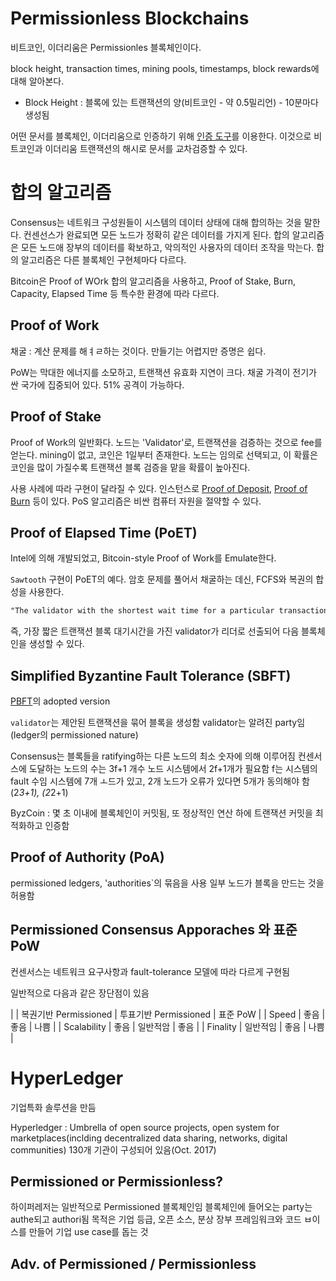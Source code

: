# Permissionless Blockchains

비트코인, 이더리움은 Permissionles 블록체인이다.

block height, transaction times, mining pools, timestamps, block rewards에 대해 알아본다.

* Block Height : 블록에 있는 트랜잭션의 양(비트코인 - 약 0.5밀리언) - 10분마다 생성됨

어떤 문서를 블록체인, 이더리움으로 인증하기 위해 [인증 도구](stamp.io)를 이용한다.
이것으로 비트코인과 이더리움 트랜잭션의 해시로 문서를 교차검증할 수 있다.

# 합의 알고리즘

Consensus는 네트워크 구성원들이 시스템의 데이터 상태에 대해 합의하는 것을 말한다.
컨센선스가 완료되면 모든 노드가 정확히 같은 데이터를 가지게 된다.
합의 알고리즘은 모든 노드애 장부의 데이터를 확보하고, 악의적인 사용자의 데이터 조작을 막는다.
합의 알고리즘은 다른 블록체인 구현체마다 다르다.

Bitcoin은 Proof of WOrk 합의 알고리즘을 사용하고, Proof of Stake, Burn, Capacity, Elapsed Time 등 특수한 환경에 따라 다르다.

## Proof of Work

채굴 : 계산 문제를 해ㅕㄹ하는 것이다. 만들기는 어렵지만 증명은 쉽다.

[](https://www.kudelskisecurity.com/sites/default/files/files/kudelski_Security_blockchain_20161213.pdf)

PoW는 막대한 에너지를 소모하고, 트랜잭션 유효화 지연이 크다.
채굴 가격이 전기가 싼 국가에 집중되어 있다.
51% 공격이 가능하다.

## Proof of Stake

Proof of Work의 일반화다.
노드는 'Validator'로, 트랜잭션을 검증하는 것으로 fee를 얻는다.
mining이 없고, 코인은 1일부터 존재한다.
노드는 임의로 선택되고, 이 확률은 코인을 많이 가질수록 트랜잭션 블록 검증을 맡을 확률이 높아진다.

사용 사례에 따라 구현이 달라질 수 있다. 인스턴스로 [Proof of Deposit](https://www.linkedin.com/pulse/blockchain-consensus-algorithm-proof-of-work-satyakam-chakravarty/), [Proof of Burn](https://en.bitcoin.it/wiki/Proof_of_burn) 등이 있다.
PoS 알고리즘은 비싼 컴퓨터 자원을 절약할 수 있다.

## Proof of Elapsed Time (PoET)

Intel에 의해 개발되었고, Bitcoin-style Proof of Work를 Emulate한다.

`Sawtooth` 구현이 PoET의 예다.
암호 문제를 풀어서 채굴하는 데신, FCFS와 복권의 합성을 사용한다.

```txt
"The validator with the shortest wait time for a particular transaction block is elected the leader."
```

즉, 가장 짧은 트랜잭션 블록 대기시간을 가진 validator가 리더로 선출되어 다음 블록체인을 생성할 수 있다.

## Simplified Byzantine Fault Tolerance (SBFT)

[PBFT](https://blog.acolyer.org/2015/05/18/practical-byzantine-fault-tolerance/)의 adopted version

`validator`는 제안된 트랜잭션을 묶어 블록을 생성함
validator는 알려진 party임(ledger의 permissioned nature)

Consensus는 블록들을 ratifying하는 다른 노드의 최소 숫자에 의해 이루어짐
컨센서스에 도달하는 노드의 수는 3f+1 개수 노드 시스템에서 2f+1개가 필요함
f는 시스템의 fault 수임
시스템에 7개 ㅗ드가 있고, 2개 노드가 오류가 있다면 5개가 동의해야 함 (2*3+1), (2*2+1)

ByzCoin : 몇 초 이내에 블록체인이 커밋됨, 또 정상적인 연산 하에 트랜잭션 커밋을 최적화하고 인증함

## Proof of Authority (PoA)

permissioned ledgers, 'authorities`의 묶음을 사용
일부 노드가 블록을 만드는 것을 허용함

## Permissioned Consensus Apporaches 와 표준 PoW

컨센서스는 네트워크 요구사항과 fault-tolerance 모델에 따라 다르게 구현됨

일반적으로 다음과 같은 장단점이 있음

|       | 복권기반 Permissioned | 투표기반 Permissioned | 표준 PoW |
| Speed | 좋음    | 좋음 | 나쁨 |
| Scalability | 좋음 | 일반적암 | 좋음 |
| Finality | 일반적임 | 좋음 | 나쁨 |

# HyperLedger

기업특화 솔루션을 만듬

Hyperledger : Umbrella of open source projects, open system for marketplaces(inclding decentralized data sharing, networks, digital communities)
130개 기관이 구성되어 있음(Oct. 2017)

## Permissioned or Permissionless?

하이퍼레저는 일반적으로 Permissioned 블록체인임
블록체인에 들어오는 party는 authe되고 authori됨
목적은 기업 등급, 오픈 소스, 분상 장부 프레임워크와 코드 ㅂ이스를 만들어 기업 use case를 돕는 것

## Adv. of Permissioned / Permissionless

